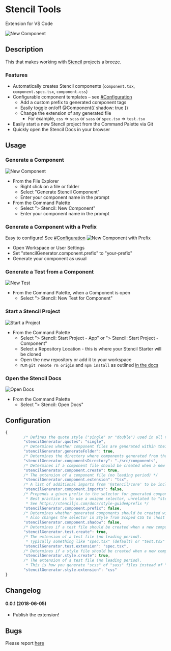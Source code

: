 <!-- [![Version](http://vsmarketplacebadge.apphb.com/version/dbaikov.vscode-angular2-component-generator.svg)](https://marketplace.visualstudio.com/items?itemName=dbaikov.vscode-angular2-component-generator) [![Installs](http://vsmarketplacebadge.apphb.com/installs/dbaikov.vscode-angular2-component-generator.svg)](https://marketplace.visualstudio.com/items?itemName=dbaikov.vscode-angular2-component-generator) -->
# Stencil Tools 
Extension for VS Code

![New Component](./assets/tutorial/new-component.gif)

## Description
This that makes working with [Stencil](https://stenciljs.com/) projects a breeze. 
### Features
- Automatically creates Stencil components (`component.tsx`, `component.spec.tsx`, `component.css`)
- Configurable component templates – see [#Configuration](#configuration)
    - Add a custom prefix to generated component tags
    - Easily toggle on/off @Component({ shadow: true })
    - Change the extension of any generated file
        - For example, `css` => `scss` or `sass` or `spec.tsx` => `test.tsx`
- Easily start a new Stencil project from the Command Palette via Git
- Quickly open the Stencil Docs in your browser

## Usage

### Generate a Component
![New Component](./assets/tutorial/new-component.gif)
- From the File Explorer
    - Right click on a file or folder
    - Select "Generate Stencil Component"
    - Enter your component name in the prompt
- From the Command Palette
    - Select "> Stencil: New Component"
    - Enter your component name in the prompt

### Generate a Component with a Prefix
Easy to configure! See [#Configuration](#configuration)
![New Component with Prefix](./assets/tutorial/component-prefix.gif)
- Open Workspace or User Settings
- Set "stencilGenerator.component.prefix" to "your-prefix"
- Generate your component as usual

### Generate a Test from a Component
![New Test](./assets/tutorial/new-test.gif)
- From the Command Palette, when a Component is open
    - Select "> Stencil: New Test for Component"

### Start a Stencil Project
![Start a Project](./assets/tutorial/start-project.gif)
- From the Command Palette
    - Select "> Stencil: Start Project - App" or "> Stencil: Start Project - Component"
    - Select a Repository Location - this is where your Stencil Starter will be cloned
    - Open the new repository or add it to your workspace
    - run `git remote rm origin` and `npm install` as outlined [in the docs](https://stenciljs.com/docs/getting-started)

### Open the Stencil Docs
![Open Docs](./assets/tutorial/open-docs.gif)
- From the Command Palette
    - Select "> Stencil: Open Docs"


## Configuration

```js
{
        /* Defines the quote style ("single" or "double") used in all templates */
        "stencilGenerator.quotes": "single",
        /* Determines whether component files are generated within their own folder (true) or outside of a folder (false) */
        "stencilGenerator.generateFolder": true,
        /* Determines the directory where components generated from the Command Palette are placed */
        "stencilGenerator.componentsDirectory": "./src/components",
        /* Determines if a component file should be created when a new component is generated */
        "stencilGenerator.component.create": true,
        /* The extension of a component file (no leading period) */
        "stencilGenerator.component.extension": "tsx",
        /* A list of additional imports from '@stencil/core' to be included when a component is generated */
        "stencilGenerator.component.imports": false,
        /* Prepends a given prefix to the selector for generated components. 
         * Best practice is to use a unique selector, unrelated to "stencil". 
         * See https://stenciljs.com/docs/style-guide#prefix */
        "stencilGenerator.component.prefix": false,
        /* Determines whether generated components should be created with ShadowDOM support. 
         * Also changes the selector in Style from Scoped CSS to :host */
        "stencilGenerator.component.shadow": false,
        /* Determines if a test file should be created when a new component is generated */
        "stencilGenerator.test.create": true,
        /* The extension of a test file (no leading period).
         * Typically something like "spec.tsx" (default) or "test.tsx" */
        "stencilGenerator.test.extension": "spec.tsx",
        /* Determines if a style file should be created when a new component is generated */
        "stencilGenerator.style.create": true,
        /* The extension of a test file (no leading period). 
         * This is how you generate "scss" of "sass" files instead of "css" (default) */
        "stencilGenerator.style.extension": "css"
}
```

## Changelog
#### 0.0.1 (2018-06-05)
- Publish the extension!

## Bugs
Please report [here](https://github.com/natemoo-re/vscode-stencil-tools/issues)
